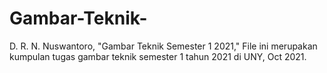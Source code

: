 # Gambar-Teknik-
D. R. N. Nuswantoro, "Gambar Teknik Semester 1 2021," File ini merupakan kumpulan tugas gambar teknik semester 1 tahun 2021 di UNY, Oct 2021.
